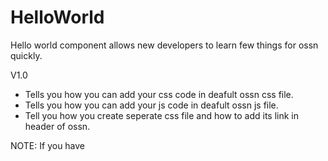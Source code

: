 HelloWorld
==========

Hello world component allows new developers to learn few things for ossn quickly.

V1.0
* Tells you how you can add your css code in deafult ossn css file.
* Tells you how you can add your js code in deafult ossn js file.
* Tell you how you create seperate css file and how to add its link in header of ossn.

NOTE: If you have 